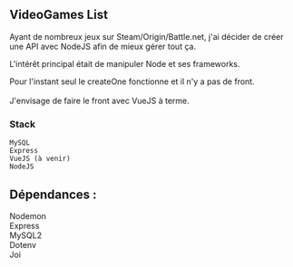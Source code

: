 ## VideoGames List

Ayant de nombreux jeux sur Steam/Origin/Battle.net, j'ai décider de créer une API avec NodeJS afin de mieux gérer tout ça.

L'intérêt principal était de manipuler Node et ses frameworks.

Pour l'instant seul le createOne fonctionne et il n'y a pas de front. </br></br>
J'envisage de faire le front avec VueJS à terme.

### Stack

```
MySQL
Express
VueJS (à venir)
NodeJS
```

## Dépendances :

Nodemon </br>
Express </br>
MySQL2 </br>
Dotenv </br>
Joi </br>
